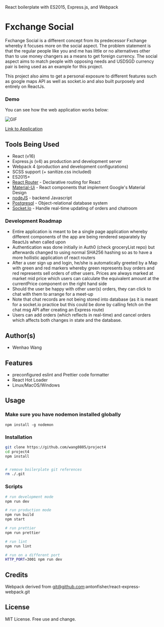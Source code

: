 React boilerplate with ES2015, Express.js, and Webpack

# Fxchange Social

Fxchange Social is a different concept from its predecessor Fxchange whereby it focuses more on the social aspect. The problem statement is that the regular people like you and me has little or no alternatives other than to use money changers as a means to get foreign currency. The social aspect aims to match people with opposing needs and USDSGD currency pair is being used as an example for this project.

This project also aims to get a personal exposure to different features such as google maps API as well as socket.io and also built purposely and entirely on ReactJs.

### Demo

You can see how the web application works below:

![GIF](https://github.com/wang0805/tetrisproject/images/01.gif)

[Link to Application](https://sheltered-badlands-12857.herokuapp.com)

## Tools Being Used

* React (v16)
* Express.js (v4) as production and development server
* Webpack 4 (production and development configurations)
* SCSS support (+ sanitize.css included)
* ES2015+
* [React Router](https://reacttraining.com/react-router/) - Declarative routing for React
* [Material-Ui](https://material-ui.com/) - React components that implement Google's Material Design
* [nodeJS](https://nodejs.org/en/) - backend Javascript
* [Postgresql](https://www.postgresql.org/) - Object-relational database system
* [Socket.Io](https://socket.io/) - Handle real-time updating of orders and chatroom

### Development Roadmap

* Entire application is meant to be a single page application whereby different components of the app are being rendered separately by ReactJs when called upon
* Authentication was done initially in Auth0 (check groceryList repo) but afterwards changed to using normal SHA256 hashing so as to have a more hollistic application of react routers
* After a user sign up and login, he/she is automatically greeted by a Map with green and red markers whereby green represents buy orders and red represents sell orders of other users. Prices are always marked at market mid price which users can calculate the equivalent amount at the currentPrice component on the right hand side
* Should the user be happy with other user(s) orders, they can click to chat with them to arrange for a meet-up
* Note that chat records are not being stored into database (as it is meant for a socket.io practice but this could be done by calling fetch on the chat msg API after creating an Express route)
* Users can add orders (which reflects in real-time) and cancel orders which affects both changes in state and the database.

## Author(s)

* Wenhao Wang

## Features

* preconfigured eslint and Prettier code formatter
* React Hot Loader
* Linux/MacOS/Windows

## Usage

### Make sure you have nodemon installed globally

```
npm install -g nodemon
```

### Installation

```bash
git clone https://github.com/wang0805/project4
cd project4
npm install


# remove boilerplate git references
rm ./.git
```

### Scripts

```bash
# run development mode
npm run dev

# run production mode
npm run build
npm start

# run prettier
npm run prettier

# run lint
npm run lint

# run on a different port
HTTP_PORT=3001 npm run dev
```

## Credits

Webpack derived from git@github.com:antonfisher/react-express-webpack.git

## License

MIT License. Free use and change.
